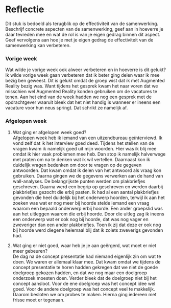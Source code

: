 Reflectie
==========

Dit stuk is bedoeld als terugblik op de effectiviteit van de samenwerking.
Beschrijf concrete aspecten van de samenwerking, geef aan in hoeverre je daar tevreden mee en wat de rol is van je eigen gedrag binnen dit aspect. Geef vervolgens aan hoe je met je eigen gedrag de effectiviteit van de samenwerking kan verbeteren.

### Vorige week
Wat wilde je vorige week ook alweer verbeteren en in hoeverre is dit gelukt?  
Ik wilde vorige week gaan verbeteren dat ik beter ging delen waar ik mee bezig ben geweest. Dit is gelukt omdat de groep wist dat ik met Augmented Reality bezig was. Want tijdens het gesprek kwam het naar voren dat we misschien wel Augmented Reality konden gebruiken om de vacatures te tonen. Aan het eind van de week hadden we nog een gesprek met de opdrachtgever waaruit bleek dat het niet handig is wanneer er ineens een vacature voor hun neus springt. Dat schrikt ze namelijk af.

### Afgelopen week
1.  Wat ging er afgelopen week goed?  
Afgelopen week heb ik iemand van een uitzendbureau geïnterviewd. Ik vond zelf dat ik het interview goed deed. Tijdens het stellen van de vragen kwam ik namelijk goed uit mijn woorden. Hier was ik blij mee omdat ik hier vaak problemen mee heb. Dan stop ik namelijk halverwege met praten om na te denken wat ik wil vertellen. Daarnaast kon ik duidelijk vragen bedenken om door te vragen op de gegeven antwoorden. Dat kwam omdat ik delen van het antwoord als vraag kon gebruiken. Daarna gingen we de gegevens verwerken aan de hand van wall-analyses. De belangrijkste punten werden om plakbriefjes geschreven. Daarna werd een begrip op geschreven en werden daarbij plakbriefjes gezocht die erbij pasten. Ik had al een aantal plakbriefjes gevonden die heel duidelijk bij het onderwerp hoorden, terwijl ik aan het zoeken was wat er nog meer bij hoorde stelde iemand een vraag waarom een bepaald onderwerp erbij hoorde. Een ander groepslid was aan het uitleggen waarom die erbij hoorde. Door die uitleg zag ik ineens een onderwerp wat er ook nog bij hoorde, dat was nog vager en zweveriger dan een ander plakbriefjes. Toen ik zij dat deze er ook nog bij hoorde werd diegene helemaal blij dat ik zoiets zweverigs gevonden had.

2. Wat ging er niet goed, waar heb je je aan geërgerd, wat moet er niet meer gebeuren?  
De dag na de concept presentatie had niemand eigenlijk zin om wat te doen. We waren er allemaal klaar mee. Dat kwam omdat we tijdens de concept presentatie te horen hadden gekregen dat we niet de goede doelgroep gekozen hadden, en dat we nog maar een doelgroep onderzoek moesten doen. Verder bleek dat de doelgroep niet bij het concept aansloot. Voor de ene doelgroep was het concept idee wel goed. Voor de andere doelgroep was het concept veel te makkelijk. Daarom besloten we om probes te maken. Hierna ging iedereen met frisse moet er tegenaan.